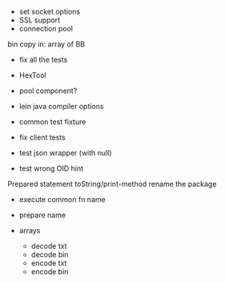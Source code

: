 - set socket options
- SSL support
- connection pool

bin copy in: array of BB

- fix all the tests

- HexTool
- pool component?
- lein java compiler options
- common test fixture
- fix client tests
- test json wrapper (with null)
- test wrong OID hint

Prepared statement toString/print-method
rename the package

- execute common fn name
- prepare name

- arrays
  - decode txt
  - decode bin
  - encode txt
  - encode bin
